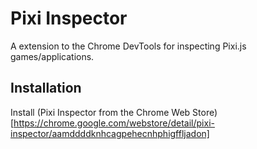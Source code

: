 # Pixi Inspector

A extension to the Chrome DevTools for inspecting Pixi.js games/applications.

## Installation

Install (Pixi Inspector from the Chrome Web Store)[https://chrome.google.com/webstore/detail/pixi-inspector/aamddddknhcagpehecnhphigffljadon]

